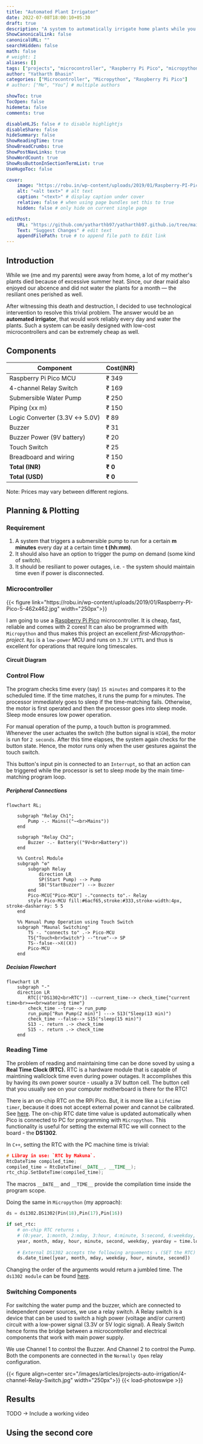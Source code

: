 ```yaml
---
title: "Automated Plant Irrigator"
date: 2022-07-08T18:00:10+05:30
draft: true
description: "A system to automatically irrigate home plants while you are away."
ShowCanonicalLink: false
canonicalURL: ""
searchHidden: false
math: false
# weight: 1
aliases: []
tags: ["projects", "microcontroller", "Raspberry Pi Pico", "micropython"]
author: "Yatharth Bhasin"
categories: ["Microcontroller", "Micropython", "Raspberry Pi Pico"]
# author: ["Me", "You"] # multiple authors

showToc: true
TocOpen: false
hidemeta: false
comments: true

disableHLJS: false # to disable highlightjs
disableShare: false
hideSummary: false
ShowReadingTime: true
ShowBreadCrumbs: true
ShowPostNavLinks: true
ShowWordCount: true
ShowRssButtonInSectionTermList: true
UseHugoToc: false

cover:
    image: "https://robu.in/wp-content/uploads/2019/01/Raspberry-PI-Pico-5-462x462.jpg" # image path/url
    alt: "<alt text>" # alt text
    caption: "<text>" # display caption under cover
    relative: false # when using page bundles set this to true
    hidden: false # only hide on current single page

editPost:
    URL: "https://github.com/yatharthb97/yatharthb97.github.io/tree/main/content/"
    Text: "Suggest Changes" # edit text
    appendFilePath: true # to append file path to Edit link
---
```


## Introduction

While we (me and my parents) were away from home, a lot of my mother's plants died because of excessive summer heat. Since, our dear maid also enjoyed our abcence and did not water the plants for a month — the resiliant ones perished as well. 

After witnessing this death and destruction, I decided to use technological intervention to resolve this trivial problem. The answer would be an **automated irrigator**, that would work reliably every day and water the plants. Such a system can be easily designed with low-cost microcontrollers and can be extremely cheap as well.

## Components

| Component                    | Cost(INR)|
|------------------------------|----------|
| Raspberry Pi Pico MCU        | ₹ 349    |
| 4-channel Relay Switch       | ₹ 169    |
| Submersible Water Pump       | ₹ 250    |
| Piping (xx m)                | ₹ 150    |
| Logic Converter (3.3V ↔ 5.0V)| ₹ 89     |
| Buzzer                       | ₹ 31     |
| Buzzer Power (9V battery)    | ₹ 20     |
| Touch Switch                 | ₹ 25     |
| Breadboard and wiring        | ₹ 150    |
| **Total (INR)**              | **₹ 0**  |
| **Total (USD)**              | **₹ 0**  |
Note: Prices may vary between different regions.


## Planning & Plotting

### Requirement

1. A system that triggers a submersible pump to run for a certain **m minutes** every day at a certain time **t (hh:mm)**.
2. It should also have an option to trigger the pump on demand (some kind of switch).
3. It should be resiliant to power outages, i.e. - the system should maintain time even if power is disconnected.


### Microcontroller
<div class="center">
        {{< figure link="https://robu.in/wp-content/uploads/2019/01/Raspberry-PI-Pico-5-462x462.jpg" width="250px">}}
</div>

I am going to use a [Raspberry Pi Pico](https://www.raspberrypi.com/products/raspberry-pi-pico/) microcontroller. It is cheap, fast, reliable and comes with 2 cores! It can also be programmed with `Micropython` and thus makes this project an excellent  *first-Micropython-project*. `Rpi` is a `low-power` MCU and runs on `3.3V LVTTL` and thus is excellent for operations that require long timescales.

#### Circuit Diagram

### Control Flow

The program checks time every (say) `15 minutes` and compares it to the scheduled time. If the time matches, it runs the pump for `m` minutes. The processor immediately goes to sleep if the time-matching fails. Otherwise, the motor is first operated and then the processor goes into sleep mode. Sleep mode ensures low power operation. 

For manual operation of the pump, a touch button is programmed. Whenever the user actuates the switch (the button signal is `HIGH`), the motor is run for `2 seconds`. After this time elapses, the system again checks for the button state. Hence, the motor runs only when the user gestures against the touch switch.

This button's input pin is connected to an `Interrupt`, so that an action can be triggered while the processor is set to sleep mode by the main time-matching program loop.



##### Peripheral Connections



```mermaid
flowchart RL;
	
	subgraph "Relay Ch1";
		Pump -.- Mains(("~<br>Mains"))
	end
	
	subgraph "Relay Ch2";
		Buzzer -.- Battery(("9V<br>Battery"))
	end
	
	%% Control Module
	subgraph "⚙️"
		subgraph Relay
			direction LR
			SP(Start Pump) --> Pump
			SB("StartBuzzer") --> Buzzer
		end
		Pico-MCU["Pico-MCU"] -."connects to".- Relay
		style Pico-MCU fill:#6acf65,stroke:#333,stroke-width:4px, stroke-dasharray: 5 5
	end
	
	%% Manual Pump Operation using Touch Switch
	subgraph "Maunal Switching"
		TS -. "connects to" .-> Pico-MCU
		TS{"Touch<br>Switch"} --"true"--> SP
		TS--false-->X((X))
		Pico-MCU
	end
```

##### Decision Flowchart

```mermaid
flowchart LR
	subgraph "-"
	direction LR
		RTC[("DS1302<br>RTC")] --current_time--> check_time{"current time<br>==<br>watering time"}
		check_time --true--> run_pump
		run_pump["Run Pump(2 min)"] ---> S13("Sleep(13 min)")
		check_time --false--> S15("sleep(15 min)")
		S13 -. return .-> check_time
		S15 -. return .-> check_time
	end
```



### Reading Time

The problem of reading and maintaining time can be done soved by using a **Real Time Clock (RTC).** RTC is a hardware module that is capable of maintining wallclock time even during power outages. It accomplishes this by having its own power source -  usually a 3V button cell. The button cell that you usually see on your computer motherboard is there for the RTC!

There is an on-chip RTC on the RPi Pico. But, it is more like a `Lifetime timer`, because it does not accept external power and cannot be calibrated. See [here](https://forums.raspberrypi.com/viewtopic.php?t=325598). The on-chip RTC date time value is updated automatically when Pico is connected to PC for programming with `Micropython`.  This functionality is useful for setting the external RTC we will connect to the board -  the **DS1302**.

In `C++`,  setting the RTC with the PC machine time is trivial:

```c++
# Libray in use: `RTC by Makuna`.
RtcDateTime compiled_time;
compiled_time = RtcDateTime(__DATE__, __TIME__);
rtc_chip.SetDateTime(compiled_time);
```

The macros `__DATE__` and `__TIME__` provide the compilation time inside the program scope.

Doing the same in `Micropython` (my approach):

```python
ds = ds1302.DS1302(Pin(18),Pin(17),Pin(16))

if set_rtc:
    # on-chip RTC returns ↓
    # (0:year, 1:month, 2:mday, 3:hour, 4:minute, 5:second, 6:weekday, 7:yearday)
    year, month, mday, hour, minute, second, weekday, yearday = time.localtime()
    
    # External DS1302 accepts the following arguements ↓ (SET the RTC)
    ds.date_time([year, month, mday, weekday, hour, minute, second])
```

Changing the order of the arguments would return a jumbled time. The `ds1302 module` can be found [here](https://github.com/Guitarman9119/Raspberry-Pi-Pico-/blob/main/DS1302%20RTC/ds1302.py).

### Switching Components

For switching the water pump and the buzzer, which are connected to independent power sources, we use a relay switch. A Relay switch is a device that can be used to switch a high power (voltage and/or current) circuit with a low-power signal (3.3V or 5V logic signal). A Realy Switch hence forms the bridge between a microcontroller and electrical components that work with main power supply.

We use Channel 1 to control the Buzzer. And Channel 2 to control the Pump. Both the components are connected in the `Normally Open` relay configuration. 

{{< figure align=center src="/images/articles/projects-auto-irrigation/4-channel-Relay-Switch.jpg" width="250px">}} {{< load-photoswipe >}}


## Results

TODO -> Include a working video




## Using the second core

